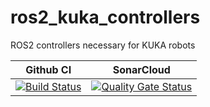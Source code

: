 # ros2_kuka_controllers
ROS2 controllers necessary for KUKA robots

Github CI | SonarCloud
------------| ---------------
[![Build Status](https://github.com/kroshu/ros2_kuka_controllers/workflows/CI/badge.svg?branch=main)](https://github.com/kroshu/ros2_kuka_controllers/actions) | [![Quality Gate Status](https://sonarcloud.io/api/project_badges/measure?project=ros2_kuka_controllers&metric=alert_status)](https://sonarcloud.io/dashboard?id=ros2_kuka_controllers)
